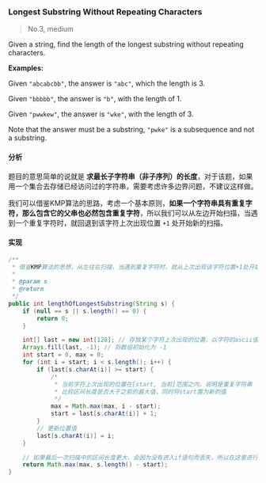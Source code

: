 ### Longest Substring Without Repeating Characters

> No.3, medium

Given a string, find the length of the longest substring without repeating characters.

__Examples:__

Given `"abcabcbb"`, the answer is `"abc"`, which the length is 3.

Given `"bbbbb"`, the answer is `"b"`, with the length of 1.

Given `"pwwkew"`, the answer is `"wke"`, with the length of 3.

Note that the answer must be a substring, `"pwke"` is a subsequence and not a substring.

#### 分析

题目的意思简单的说就是 __求最长子字符串（非子序列）的长度__，对于该题，如果用一个集合去存储已经访问过的字符串，需要考虑许多边界问题，不建议这样做。

我们可以借鉴KMP算法的思路，考虑一个基本原则，__如果一个字符串具有重复字符，那么包含它的父串也必然包含重复字符__，所以我们可以从左边开始扫描，当遇到一个重复字符时，就回退到该字符上次出现位置 `+1` 处开始新的扫描。

#### 实现

```java
/**
 * 借鉴KMP算法的思想，从左往右扫描，当遇到重复字符时，就从上次出现该字符位置+1处开始新的扫描
 *
 * @param s
 * @return
 */
public int lengthOfLongestSubstring(String s) {
    if (null == s || s.length() == 0) {
        return 0;
    }

    int[] last = new int[128]; // 存放某个字符上次出现的位置，以字符的ascii值作为下标
    Arrays.fill(last, -1); // 将数组初始化为 -1
    int start = 0, max = 0;
    for (int i = start; i < s.length(); i++) {
        if (last[s.charAt(i)] >= start) {
            /*
             * 当前字符上次出现的位置在[start, 当前]范围之内，说明是重复字符串
             * 比较区间长度是否大于之前的最大值，同时将start置为新的值
             */
            max = Math.max(max, i - start);
            start = last[s.charAt(i)] + 1;
        }
        // 更新位置值
        last[s.charAt(i)] = i;
    }

    // 如果最后一次扫描中的区间长度更大，会因为没有进入if语句而丢失，所以在这里进行弥补
    return Math.max(max, s.length() - start);
}
```

